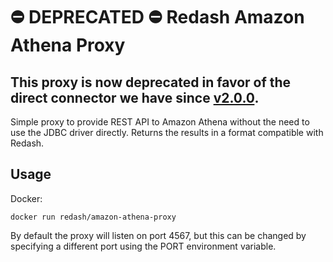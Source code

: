# **⛔ DEPRECATED ⛔** Redash Amazon Athena Proxy

## This proxy is now deprecated in favor of the direct connector we have since [v2.0.0](https://github.com/getredash/redash/releases/tag/v2.0.0).

Simple proxy to provide REST API to Amazon Athena without the need to use the JDBC driver directly.
Returns the results in a format compatible with Redash.

## Usage

Docker:

```
docker run redash/amazon-athena-proxy
```

By default the proxy will listen on port 4567, but this can be changed by specifying a different port using the PORT environment variable.

